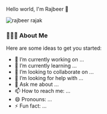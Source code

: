 Hello world, I'm Rajbeer 👋


![rajbeer rajak](https://user-images.githubusercontent.com/85821777/229724050-a1723997-fe1c-4d4c-b5c2-cb59cfc7fd11.png)


### 👨🏻‍💻 About Me

Here are some ideas to get you started:

- 🔭 I’m currently working on ...
- 🌱 I’m currently learning ...
- 👯 I’m looking to collaborate on ...
- 🤔 I’m looking for help with ...
- 💬 Ask me about ...
- 📫 How to reach me: ...
- 😄 Pronouns: ...
- ⚡ Fun fact: ...

